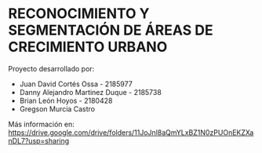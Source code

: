 # RECONOCIMIENTO Y SEGMENTACIÓN DE ÁREAS DE CRECIMIENTO URBANO

Proyecto desarrollado por:
* Juan David Cortés Ossa - 2185977
* Danny Alejandro Martinez Duque - 2185738
* Brian León Hoyos - 2180428
* Gregson Murcia Castro

Más información en: https://drive.google.com/drive/folders/11JoJnl8aQmYLxBZ1N0zPUOnEKZXanDL7?usp=sharing
